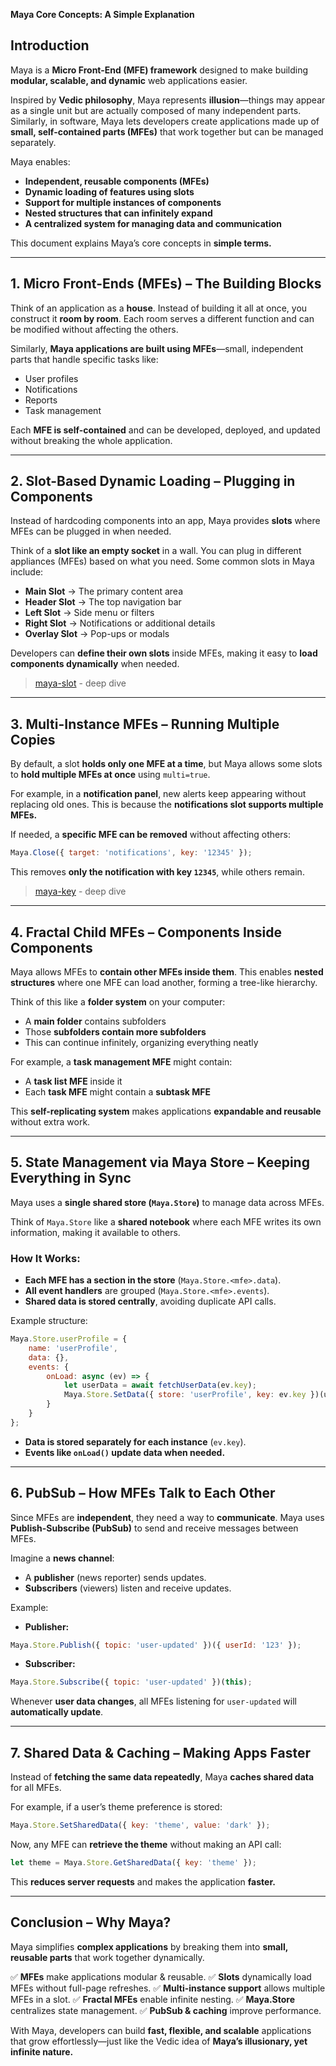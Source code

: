 **Maya Core Concepts: A Simple Explanation**

## **Introduction**
Maya is a **Micro Front-End (MFE) framework** designed to make building **modular, scalable, and dynamic** web applications easier. 

Inspired by **Vedic philosophy**, Maya represents **illusion**—things may appear as a single unit but are actually composed of many independent parts. Similarly, in software, Maya lets developers create applications made up of **small, self-contained parts (MFEs)** that work together but can be managed separately.

Maya enables:
- **Independent, reusable components (MFEs)**
- **Dynamic loading of features using slots**
- **Support for multiple instances of components**
- **Nested structures that can infinitely expand**
- **A centralized system for managing data and communication**

This document explains Maya’s core concepts in **simple terms.**

---
## **1. Micro Front-Ends (MFEs) – The Building Blocks**
Think of an application as a **house**. Instead of building it all at once, you construct it **room by room**. Each room serves a different function and can be modified without affecting the others.

Similarly, **Maya applications are built using MFEs**—small, independent parts that handle specific tasks like:
- User profiles
- Notifications
- Reports
- Task management

Each **MFE is self-contained** and can be developed, deployed, and updated without breaking the whole application.

---
## **2. Slot-Based Dynamic Loading – Plugging in Components**
Instead of hardcoding components into an app, Maya provides **slots** where MFEs can be plugged in when needed.

Think of a **slot like an empty socket** in a wall. You can plug in different appliances (MFEs) based on what you need. Some common slots in Maya include:
- **Main Slot** → The primary content area
- **Header Slot** → The top navigation bar
- **Left Slot** → Side menu or filters
- **Right Slot** → Notifications or additional details
- **Overlay Slot** → Pop-ups or modals

Developers can **define their own slots** inside MFEs, making it easy to **load components dynamically** when needed.

> [maya-slot](maya-slot.md) - deep dive

---
## **3. Multi-Instance MFEs – Running Multiple Copies**
By default, a slot **holds only one MFE at a time**, but Maya allows some slots to **hold multiple MFEs at once** using `multi=true`.

For example, in a **notification panel**, new alerts keep appearing without replacing old ones. This is because the **notifications slot supports multiple MFEs.**

If needed, a **specific MFE can be removed** without affecting others:
```javascript
Maya.Close({ target: 'notifications', key: '12345' });
```
This removes **only the notification with key `12345`**, while others remain.

> [maya-key](maya-key.md) - deep dive

---
## **4. Fractal Child MFEs – Components Inside Components**
Maya allows MFEs to **contain other MFEs inside them**. This enables **nested structures** where one MFE can load another, forming a tree-like hierarchy.

Think of this like a **folder system** on your computer:
- A **main folder** contains subfolders
- Those **subfolders contain more subfolders**
- This can continue infinitely, organizing everything neatly

For example, a **task management MFE** might contain:
- A **task list MFE** inside it
- Each **task MFE** might contain a **subtask MFE**

This **self-replicating system** makes applications **expandable and reusable** without extra work.

---
## **5. State Management via Maya Store – Keeping Everything in Sync**
Maya uses a **single shared store (`Maya.Store`)** to manage data across MFEs. 

Think of `Maya.Store` like a **shared notebook** where each MFE writes its own information, making it available to others.

### **How It Works:**
- **Each MFE has a section in the store** (`Maya.Store.<mfe>.data`).
- **All event handlers** are grouped (`Maya.Store.<mfe>.events`).
- **Shared data is stored centrally**, avoiding duplicate API calls.

Example structure:
```javascript
Maya.Store.userProfile = {
    name: 'userProfile',
    data: {},
    events: {
        onLoad: async (ev) => {
            let userData = await fetchUserData(ev.key);
            Maya.Store.SetData({ store: 'userProfile', key: ev.key })(userData);
        }
    }
};
```
- **Data is stored separately for each instance** (`ev.key`).
- **Events like `onLoad()` update data when needed.**

---
## **6. PubSub – How MFEs Talk to Each Other**
Since MFEs are **independent**, they need a way to **communicate**. Maya uses **Publish-Subscribe (PubSub)** to send and receive messages between MFEs.

Imagine a **news channel**:
- A **publisher** (news reporter) sends updates.
- **Subscribers** (viewers) listen and receive updates.

Example:
- **Publisher:**
```javascript
Maya.Store.Publish({ topic: 'user-updated' })({ userId: '123' });
```
- **Subscriber:**
```javascript
Maya.Store.Subscribe({ topic: 'user-updated' })(this);
```
Whenever **user data changes**, all MFEs listening for `user-updated` will **automatically update**.

---
## **7. Shared Data & Caching – Making Apps Faster**
Instead of **fetching the same data repeatedly**, Maya **caches shared data** for all MFEs.

For example, if a user’s theme preference is stored:
```javascript
Maya.Store.SetSharedData({ key: 'theme', value: 'dark' });
```
Now, any MFE can **retrieve the theme** without making an API call:
```javascript
let theme = Maya.Store.GetSharedData({ key: 'theme' });
```
This **reduces server requests** and makes the application **faster.**

---
## **Conclusion – Why Maya?**
Maya simplifies **complex applications** by breaking them into **small, reusable parts** that work together dynamically.

✅ **MFEs** make applications modular & reusable.
✅ **Slots** dynamically load MFEs without full-page refreshes.
✅ **Multi-instance support** allows multiple MFEs in a slot.
✅ **Fractal MFEs** enable infinite nesting.
✅ **Maya.Store** centralizes state management.
✅ **PubSub & caching** improve performance.

With Maya, developers can build **fast, flexible, and scalable** applications that grow effortlessly—just like the Vedic idea of **Maya’s illusionary, yet infinite nature.**


